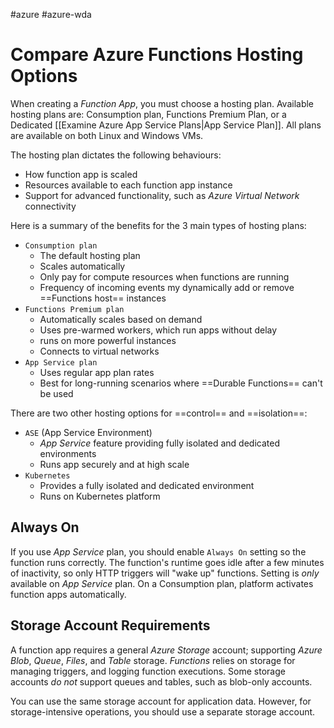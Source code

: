#azure #azure-wda 

# Compare Azure Functions Hosting Options
When creating a *Function App*, you must choose a hosting plan.
Available hosting plans are: Consumption plan, Functions Premium Plan, or a Dedicated [[Examine Azure App Service Plans|App Service Plan]].
All plans are available on both Linux and Windows VMs.

The hosting plan dictates the following behaviours:
- How function app is scaled
- Resources available to each function app instance
- Support for advanced functionality, such as *Azure Virtual Network* connectivity

Here is a summary of the benefits for the 3 main types of hosting plans:
- `Consumption plan`
	- The default hosting plan
	- Scales automatically
	- Only pay for compute resources when functions are running
	- Frequency of incoming events my dynamically add or remove ==Functions host== instances
- `Functions Premium plan`
	- Automatically scales based on demand
	- Uses pre-warmed workers, which run apps without delay
	- runs on more powerful instances
	- Connects to virtual networks
- `App Service plan`
	- Uses regular app plan rates
	- Best for long-running scenarios where ==Durable Functions== can't be used

There are two other hosting options for ==control== and ==isolation==:
- `ASE` (App Service Environment)
	- *App Service* feature providing fully isolated and dedicated environments
	- Runs app securely and at high scale
- `Kubernetes`
	- Provides a fully isolated and dedicated environment
	- Runs on Kubernetes platform

## Always On
If you use *App Service* plan, you should enable `Always On` setting so the function runs correctly.
The function's runtime goes idle after a few minutes of inactivity, so only HTTP triggers will "wake up" functions.
Setting is *only* available on *App Service* plan.
On a Consumption plan, platform activates function apps automatically.

## Storage Account Requirements
A function app requires a general *Azure Storage* account; supporting *Azure Blob*, *Queue*, *Files*, and *Table* storage.
*Functions* relies on storage for managing triggers, and logging function executions.
Some storage accounts *do not* support queues and tables, such as blob-only accounts.

You can use the same storage account for application data.
However, for storage-intensive operations, you should use a separate storage account.